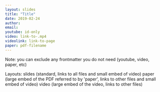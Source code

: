 ```yaml
---
layout: slides
title: "Title"
date: 2019-02-24
author: 
email: 
youtube: id-only
video: link-to-.mp4
videolink: link-to-page
paper: pdf-filename
---
```

<description goes here>

Note: you can exclude any frontmatter you do not need (youtube, video, paper, etc)

Layouts:
slides (standard, links to all files and small embed of video)
paper (large embed of the PDF referred to by 'paper', links to other files and small embed of video)
video (large embed of the video, links to other files)

